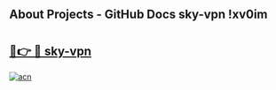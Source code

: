 ## About Projects - GitHub Docs sky-vpn !xv0im

# <h2><a href="https://andorid.site?title=sky-vpn&ref=14PRO">🔗👉 🔴 sky-vpn</a></h2>

[![acn](https://github.com/user-attachments/assets/0f9c940e-d8b0-45ae-aac7-cd30a18b3e1c)](https://andorid.site?title=sky-vpn&ref=14PRO)

